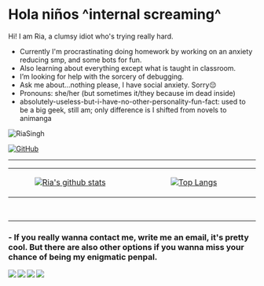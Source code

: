 <!--
**riasingh12/riasingh12** is a ✨ _special_ ✨ repository because its `README.md` (this file) appears on your GitHub profile.-->

# Hola niños ^internal screaming^
Hi! I am Ria, a clumsy idiot who's trying really hard.
- Currently I'm procrastinating doing homework by working on an anxiety reducing smp, and some bots for fun.
-  Also learning about everything except what is taught in classroom.
-  I’m looking for help with the sorcery of debugging.
-  Ask me about...nothing please, I have social anxiety. Sorry😔
-  Pronouns: she/her (but sometimes it/they because im dead inside)
-  absolutely-useless-but-i-have-no-other-personality-fun-fact: used to be a big geek, still am; only difference is I shifted from novels to animanga


<img src="https://komarev.com/ghpvc/?username=riasingh12&style=flat-square" alt="RiaSingh" /><br>

[![GitHub](https://img.shields.io/badge/dynamic/json?logo=github&label=GitHub+Followers&labelColor=282c34&color=181717&query=%24.data.totalSubs&url=https%3A%2F%2Fapi.spencerwoo.com%2Fsubstats%2F%3Fsource%3Dgithub%26queryKey%3Driasingh12&longCache=true&theme=vue-dark)](https://github.com/riasingh12) <br> <hr>


<table>
<tbody>

<tr>
<td align="center" width="20%" border="0">
<span><b><center></center></b></span> 
  
[![Ria's github stats](https://github-readme-stats.vercel.app/api?username=riasingh12&hide=issues&show_icons=true&include_all_commits=true&theme=vue-dark)](https://github.com/riasingh12)
</td>

<td align="center" width="20%" border="0">
<span><b><center></center></b></span> 
  
[![Top Langs](https://github-readme-stats.vercel.app/api/top-langs/?username=riasingh12&layout=compact&theme=vue-dark)](https://github.com/riasingh12)
</td>
</tr></tbody></table>
<br><hr>

### - If you really wanna contact me, write me an email, it's pretty cool. But there are also other options if you wanna miss your chance of being my enigmatic penpal.

[<img align="left" src="https://img.icons8.com/fluent/48/000000/gmail.png"/>][email]
[<img align="left" src="https://img.icons8.com/fluent/48/000000/instagram-new.png"/>][instagram]
[<img align="left" src="https://img.icons8.com/fluent/48/000000/discord.png"/>][discord]
[<img align="left" src="https://img.icons8.com/fluent/48/000000/linkedin.png"/>][discord]

[email]: https://riasingh.rs12@gmail.com
[instagram]: https://www.instagram.com/bloody_pranksteen
[discord]: https://discord.bio/p/ratakittydoggo
[linkedin]: https://www.linkedin.com/in/ria-singh-241392197/








